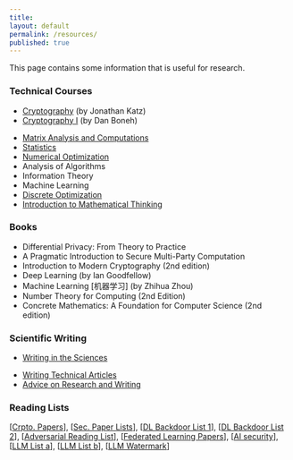 ```yaml
---
title:
layout: default
permalink: /resources/
published: true
---
```


This page contains some information that is useful for research.

### Technical Courses
- [Cryptography](https://www.coursera.org/learn/cryptography) (by Jonathan Katz)
- [Cryptography I](https://www.coursera.org/course/crypto) (by Dan Boneh)
<!-- - Cryptography II (by Dan Boneh)-->
- [Matrix Analysis and Computations](https://www.ee.cuhk.edu.hk/~wkma/engg5781/)
- [Statistics](https://www.coursera.org/course/introstats)
- [Numerical Optimization]()
- Analysis of Algorithms
- Information Theory
- Machine Learning
- [Discrete Optimization](https://www.coursera.org/learn/discrete-optimization)
- [Introduction to Mathematical Thinking](https://www.coursera.org/course/introstats)

### Books
- Differential Privacy: From Theory to Practice
- A Pragmatic Introduction to Secure Multi-Party Computation
- Introduction to Modern Cryptography (2nd edition)
- Deep Learning (by Ian Goodfellow)
- Machine Learning [机器学习] (by Zhihua Zhou)
- Number Theory for Computing (2nd Edition)
- Concrete Mathematics: A Foundation for Computer Science (2nd edition)

### Scientific Writing
<!---- Pronunciation Lessons -->
- [Writing in the Sciences](https://www.coursera.org/learn/sciwrite)
<!--- Language Video Lecture Courses-->
- [Writing Technical Articles](https://www.cs.columbia.edu/~hgs/etc/writing-style.html)
- [Advice on Research and Writing](https://www.cs.cmu.edu/afs/cs.cmu.edu/user/mleone/web/how-to.html)
<!-- - Resources on Academia-->

### Reading Lists
[[Crpto. Papers](https://www.cs.purdue.edu/homes/ninghui/SecurityReadings.html)], [[Sec. Paper Lists](https://www.cs.unb.ca/~rlu1/resources.htm)], [[DL Backdoor List 1](https://github.com/THUYimingLi/backdoor-learning-resources#survey)], [[DL Backdoor List 2](https://github.com/zihao-ai/Awesome-Backdoor-in-Deep-Learning)], [[Adversarial Reading List](https://nicholas.carlini.com/writing/2019/all-adversarial-example-papers.html)], [[Federated Learning Papers](https://github.com/FedML-AI/FedML/blob/master/research/Awesome-Federated-Learning.md)], [[AI security](https://github.com/DeepSpaceHarbor/Awesome-AI-Security)], [[LLM List a](https://github.com/ThuCCSLab/Awesome-LM-SSP)], [[LLM List b](https://unispac.github.io/arxiv-llm-alignment-safety-security/)], [[LLM Watermark](https://github.com/hzy312/Awesome-LLM-Watermark)]



